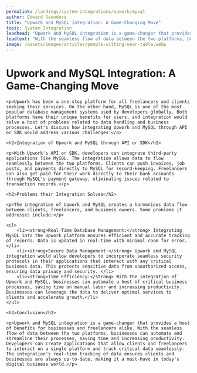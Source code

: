 ```yaml
---
permalink: /landings/system-integrations/upwork/mysql
author: Edward Saunders
title: "Upwork and MySQL Integration: A Game-Changing Move"
topic: System Integration
leadhead: "Upwork and MySQL integration is a game-changer that provides a host of benefits for businesses and freelancers alike"
leadtext: "With the seamless flow of data between the two platforms, businesses can automate and streamline their processes, saving time and increasing productivity. Developers can create applications that allow clients and freelancers to interact on a single platform and track critical data seamlessly. The integration's real-time tracking of data ensures clients and businesses are always up-to-date, making it a must-have in today's digital business world."
image: /assets/images/articles/people-sitting-near-table.webp
---
```

<div class="arttext">
	<h1>Upwork and MySQL Integration: A Game-Changing Move</h1>

	<p>Upwork has been a one-stop platform for all freelancers and clients seeking their services. On the other hand, MySQL is one of the most popular database management systems used by developers globally. Both platforms have their unique benefits for users, and integration would solve a host of problems related to data handling and business processes. Let's discuss how integrating Upwork and MySQL through API or SDK would address various challenges:</p>

	<h2>Integration of Upwork and MySQL through API or SDK</h2>

	<p>With Upwork's API or SDK, developers can integrate third-party applications like MySQL. The integration allows data to flow seamlessly between the two platforms. Clients can push invoices, job posts, and payments directly to MySQL for record-keeping. Freelancers can also get paid for their work directly to their bank accounts through MySQL's payment gateway, eliminating issues related to transaction records.</p>

	<h2>Problems their Integration Solves</h2>

	<p>The integration of Upwork and MySQL creates a harmonious data flow between clients, freelancers, and business owners. Some problems it addresses include:</p>

	<ul>
		<li><strong>Real-Time Database Management:</strong> Integrating MySQL into the Upwork platform ensures efficient and accurate tracking of records. Data is updated in real-time with minimal room for error.</li>
		<li><strong>Secure Data Management:</strong> Upwork and MySQL integration would allow developers to incorporate seamless security protocols in their applications that interact with any critical business data. This protects sensitive data from unauthorized access, ensuring data privacy and security. </li>
		<li><strong>Time Efficiency:</strong> With the integration of Upwork and MySQL, businesses can automate a host of critical business processes, saving time on manual labor and increasing productivity. Businesses can leverage the data to deliver optimal services to clients and accelerate growth.</li>
	</ul>

	<h2>Conclusion</h2>

	<p>Upwork and MySQL integration is a game-changer that provides a host of benefits for businesses and freelancers alike. With the seamless flow of data between the two platforms, businesses can automate and streamline their processes, saving time and increasing productivity. Developers can create applications that allow clients and freelancers to interact on a single platform and track critical data seamlessly. The integration's real-time tracking of data ensures clients and businesses are always up-to-date, making it a must-have in today's digital business world.</p>

</div>